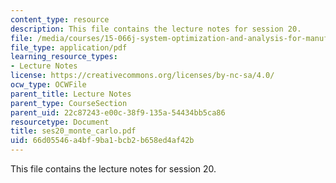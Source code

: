 ```yaml
---
content_type: resource
description: This file contains the lecture notes for session 20.
file: /media/courses/15-066j-system-optimization-and-analysis-for-manufacturing-summer-2003/66d05546a4bf9ba1bcb2b658ed4af42b_ses20_monte_carlo.pdf
file_type: application/pdf
learning_resource_types:
- Lecture Notes
license: https://creativecommons.org/licenses/by-nc-sa/4.0/
ocw_type: OCWFile
parent_title: Lecture Notes
parent_type: CourseSection
parent_uid: 22c87243-e00c-38f9-135a-54434bb5ca86
resourcetype: Document
title: ses20_monte_carlo.pdf
uid: 66d05546-a4bf-9ba1-bcb2-b658ed4af42b
---
```

This file contains the lecture notes for session 20.